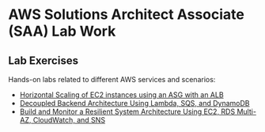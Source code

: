 # AWS Solutions Architect Associate (SAA) Lab Work

## Lab Exercises

Hands-on labs related to different AWS services and scenarios:

- [Horizontal Scaling of EC2 instances using an ASG with an ALB](./labs/s3.md)
- [Decoupled Backend Architecture Using Lambda, SQS, and DynamoDB](./labs/ec2.md)
- [Build and Monitor a Resilient System Architecture Using EC2, RDS Multi-AZ, CloudWatch, and SNS](./labs/vpc.md)
